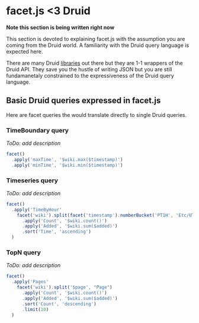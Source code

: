 # facet.js <3 Druid

**Note this section is being written right now**

This section is devoted to explaining facet.js with the assumption you are coming from the Druid world.
A familiarity with the Druid query language is expected here.

There are many Druid [libraries](http://druid.io/docs/0.6.171/Libraries.html) out there but they are 1-1 wrappers of
the Druid API. They save you the hustle of writing JSON but you are still fundamanetaly constrained to the
expressiveness of the Druid query language.


## Basic Druid queries expressed in facet.js

Here are facet queries the would translate directly to single Druid queries.

### TimeBoundary query

*ToDo: add description*

```javascript
facet()
  .apply('maxTime', '$wiki.max($timestamp)')
  .apply('minTime', '$wiki.min($timestamp)')
```

### Timeseries query

*ToDo: add description*

```javascript
facet()
  .apply('TimeByHour'
    facet('wiki').split(facet('timestamp').numberBucket('PT1H', 'Etc/UTC'), "Time")
      .apply('Count', '$wiki.count()')
      .apply('Added', '$wiki.sum($added)')
      .sort('Time', 'ascending')
  )
```

### TopN query

*ToDo: add description*

```javascript
facet()
  .apply('Pages'
    facet('wiki').split('$page', "Page")
      .apply('Count', '$wiki.count()')
      .apply('Added', '$wiki.sum($added)')
      .sort('Count', 'descending')
      .limit(10)
  )
```
